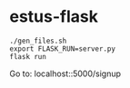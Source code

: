 # estus-flask

```
./gen_files.sh
export FLASK_RUN=server.py
flask run
```

Go to: 
localhost::5000/signup


